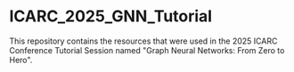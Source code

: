 # ICARC_2025_GNN_Tutorial
This repository contains the resources that were used in the 2025 ICARC Conference Tutorial Session named "Graph Neural Networks: From Zero to Hero".
